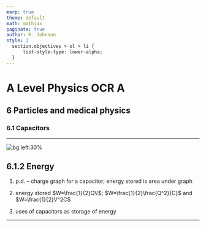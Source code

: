 ```yaml
---
marp: true
theme: default
math: mathjax
paginate: true
author: R. Johnson
style: |
  section.objectives > ol > li {
      list-style-type: lower-alpha;
  }
---
```


# A Level Physics OCR A
## 6 Particles and medical physics
### 6.1 Capacitors

---

<!-- _class: objectives -->

![bg left:30%](https://images.unsplash.com/photo-1492962827063-e5ea0d8c01f5?ixlib=rb-4.0.3&ixid=MnwxMjA3fDB8MHxwaG90by1wYWdlfHx8fGVufDB8fHx8&auto=format&fit=crop&w=2121&q=80)
## 6.1.2 Energy


1. p.d. – charge graph for a capacitor; energy stored is area under graph

2. energy stored $W=\frac{1}{2}QV$; $W=\frac{1}{2}\frac{Q^2}{C}$ and $W=\frac{1}{2}V^2C$

3. uses of capacitors as storage of energy



---
